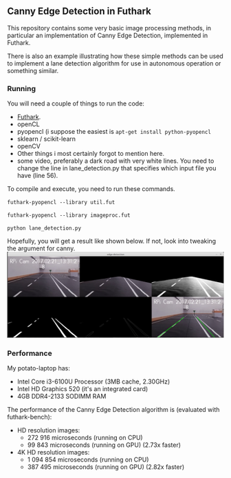 ## Canny Edge Detection in Futhark
This repository contains some very basic image processing methods, in particular an implementation of Canny Edge Detection, implemented in Futhark.

There is also an example illustrating how these simple methods can be used to implement a lane detection algorithm for use in autonomous operation or something similar.

### Running
You will need a couple of things to run the code:
+ [Futhark](http://futhark.readthedocs.io/en/latest/).
+ openCL
+ pyopencl (i suppose the easiest is `apt-get install python-pyopencl`
+ sklearn / scikit-learn
+ openCV
+ Other things i most certainly forgot to mention here.
+ some video, preferably a dark road with very white lines. You need to change the line in lane_detection.py that specifies which input file you have (line 56).

To compile and execute, you need to run these commands.
```
futhark-pyopencl --library util.fut
```
```
futhark-pyopencl --library imageproc.fut
```
```
python lane_detection.py
```

Hopefully, you will get a result like shown below. If not, look into tweaking the argument for canny.
![image broken](https://github.com/Rewbert/futhark-canny-edge-detection/blob/master/images/lane-det.png)

### Performance
My potato-laptop has:
+ Intel Core i3-6100U Processor (3MB cache, 2.30GHz)
+ Intel HD Graphics 520 (it's an integrated card)
+ 4GB DDR4-2133 SODIMM RAM

The performance of the Canny Edge Detection algorithm is (evaluated with futhark-bench):
+ HD resolution images:
    + 272 916 microseconds (running on CPU)
    + 99 843 microseconds (running on GPU) (2.73x faster)
+ 4K HD resolution images:
    + 1 094 854 microseconds (running on CPU)
    + 387 495 microseconds (running on GPU) (2.82x faster)
